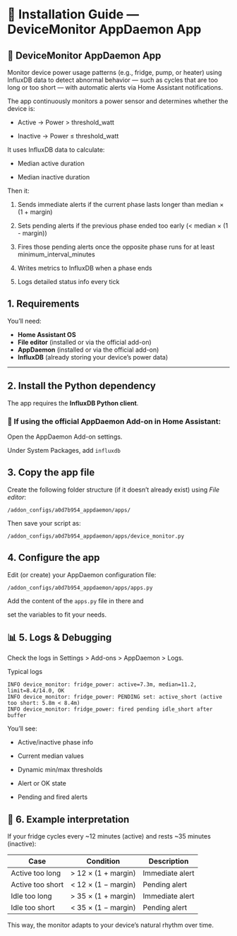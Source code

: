 # 🧩 Installation Guide — DeviceMonitor AppDaemon App

## 🧠 DeviceMonitor AppDaemon App

Monitor device power usage patterns (e.g., fridge, pump, or heater) using InfluxDB data to detect abnormal behavior — such as cycles that are too long or too short — with automatic alerts via Home Assistant notifications.

The app continuously monitors a power sensor and determines whether the device is:

- Active → Power > threshold_watt

- Inactive → Power ≤ threshold_watt

It uses InfluxDB data to calculate:

- Median active duration

- Median inactive duration

Then it:

1. Sends immediate alerts if the current phase lasts longer than median × (1 + margin)

2. Sets pending alerts if the previous phase ended too early (< median × (1 - margin))

3. Fires those pending alerts once the opposite phase runs for at least minimum_interval_minutes

4. Writes metrics to InfluxDB when a phase ends

5. Logs detailed status info every tick

## 1. Requirements

You’ll need:

- **Home Assistant OS**
- **File editor** (installed or via the official add-on)
- **AppDaemon** (installed or via the official add-on)
- **InfluxDB** (already storing your device’s power data)

---

## 2. Install the Python dependency

The app requires the **InfluxDB Python client**.

### 🧩 If using the official AppDaemon Add-on in Home Assistant:

Open the AppDaemon Add-on settings.

Under System Packages, add `influxdb`

## 3. Copy the app file

Create the following folder structure (if it doesn’t already exist) using *File editor*:

`/addon_configs/a0d7b954_appdaemon/apps/`

Then save your script as:

`/addon_configs/a0d7b954_appdaemon/apps/device_monitor.py`

## 4. Configure the app

Edit (or create) your AppDaemon configuration file:

`/addon_configs/a0d7b954_appdaemon/apps/apps.py`

Add the content of the `apps.py` file in there and 

set the variables to fit your needs.



## 📊 5. Logs & Debugging

Check the logs in Settings > Add-ons > AppDaemon > Logs.

Typical logs

```
INFO device_monitor: fridge_power: active=7.3m, median=11.2, limit=8.4/14.0, OK
INFO device_monitor: fridge_power: PENDING set: active_short (active too short: 5.8m < 8.4m)
INFO device_monitor: fridge_power: fired pending idle_short after buffer
```

You’ll see:

  - Active/inactive phase info
  
  - Current median values
  
  - Dynamic min/max thresholds
  
  - Alert or OK state
  
  - Pending and fired alerts


## 🧠 6. Example interpretation

If your fridge cycles every ~12 minutes (active) and rests ~35 minutes (inactive):

| Case             | Condition           | Description     |
| ---------------- | ------------------- | --------------- |
| Active too long  | > 12 × (1 + margin) | Immediate alert |
| Active too short | < 12 × (1 − margin) | Pending alert   |
| Idle too long    | > 35 × (1 + margin) | Immediate alert |
| Idle too short   | < 35 × (1 − margin) | Pending alert   |

This way, the monitor adapts to your device’s natural rhythm over time.
